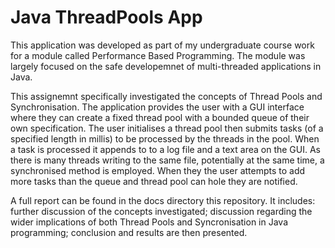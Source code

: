 # Java ThreadPools App
This application was developed as part of my undergraduate course work for a module called Performance Based Programming. The module was largely focused on the safe developemnet of multi-threaded applications in Java. 

This assignemnt specifically investigated the concepts of Thread Pools and Synchronisation. The application provides the user with a GUI interface where they can create a fixed thread pool with a bounded queue of their own specification. The user initialises a thread pool then submits tasks (of a specified length in millis) to be
processed by the threads in the pool. When a task is processed it appends to to a log file and a text
area on the GUI. As there is many threads writing to the same file, potentially at the same time, a
synchronised method is employed. When they the user attempts to add more tasks than the queue
and thread pool can hole they are notified.

A full report can be found in the docs directory this repository. It includes: further discussion of the concepts investigated; discussion regarding the wider implications of both Thread Pools and Syncronisation in Java programming; conclusion and results are then presented.


